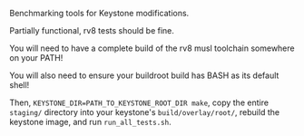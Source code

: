 Benchmarking tools for Keystone modifications.

Partially functional, rv8 tests should be fine.

You will need to have a complete build of the rv8 musl toolchain
somewhere on your PATH!

You will also need to ensure your buildroot build has BASH as its
default shell!

Then, `KEYSTONE_DIR=PATH_TO_KEYSTONE_ROOT_DIR make`, copy the entire
`staging/` directory into your keystone's `build/overlay/root/`,
rebuild the keystone image, and run `run_all_tests.sh`.
